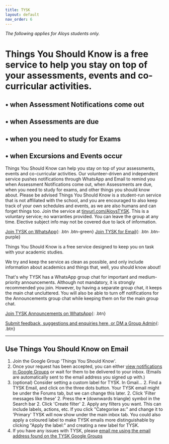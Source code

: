 ```yaml
---
title: TYSK
layout: default
nav_order: 6
---
```


*The following applies for Aloys students only.*

# Things You Should Know is a free service to help you stay on top of your assessments, events and co-curricular activities.

## • when Assessment Notifications come out
## • when Assessments are due
## • when you need to study for Exams
## • when Excursions and Events occur

Things You Should Know can help you stay on top of your assessments, events and co-curricular activities. Our volunteer-driven and independent service pushes notifications through WhatsApp and Email to remind you when Assessment Notifications come out, when Assessments are due, when you need to study for exams, and other things you should know about. Please be advised Things You Should Know is a student-run service that is not affiliated with the school, and you are encouraged to also keep track of your own schedules and events, as we are also humans and can forget things too. Join the service at [tinyurl.com/AloysTYSK](https://tinyurl.com/AloysTYSK). This is a voluntary service; no warranties provided. You can leave the group at any time. Elective subject info may not be covered due to lack of information.

[Join TYSK on WhatsApp](https://tinyurl.com/AloysTYSK){: .btn .btn-green}
[Join TYSK for Email](https://groups.google.com/forum/#!forum/tysk-aloys){: .btn .btn-purple}

Things You Should Know is a free service designed to keep you on task with your academic studies.

We try and keep the service as clean as possible, and only include information about academics and things that, well, you should know about!

That's why TYSK has a WhatsApp group chat for important and medium-priority announcements. Although not mandatory, it is strongly recommended you join. However, by having a separate group chat, it keeps the main chat uncluttered. You will also be able to turn off notifications for the Announcements group chat while keeping them on for the main group chat.

[Join TYSK Announcements on WhatsApp](https://tinyurl.com/TYSKAnnounce){: .btn}

[Submit feedback, suggestions and enquiries here, or DM a Group Admin](https://forms.gle/jCQ5mJWzG7EB6CDZ7){: .btn}

***

## Use Things You Should Know on Email

1. Join the Google Group 'Things You Should Know'.
1. Once your request has been accepted, you can either [view notifications in Google Groups](https://groups.google.com/forum/#!forum/tysk-aloys) or wait for them to be delivered to your inbox. (Emails are automatically sent to the email address you signed up with.)
1. (optional) Consider setting a custom label for TYSK. In Gmail... 
    2. Find a TYSK Email, and click on the three dots button. Your TYSK email might be under the Forums tab, but we can change this later.
    2. Click 'Filter messages like these'
    2. Press the ▾ (downwards triangle) symbol in the Search bar
    2. Click 'Create filter'
    2. Apply any filters you want. This can include labels, actions, etc. If you click "Categorise as:" and change it to 'Primary' TYSK will now show under the main inbox tab. You could also apply a coloured label to make TYSK emails more distinguishable by clicking "Apply the label:" and creating a new label for TYSK.
1. If you have any issues with TYSK, please [email me using the email address found on the TYSK Google Groups](https://groups.google.com/forum/#!forum/tysk-aloys)

